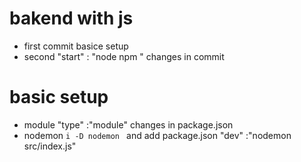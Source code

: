 # bakend with js
* first commit basice setup
* second "start" : "node npm "  changes in commit
# basic setup
* module  "type" :"module" changes in package.json
* nodemon  `i -D nodemon `  and add package.json "dev" :"nodemon src/index.js"

